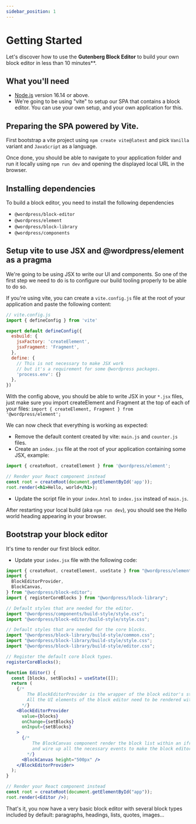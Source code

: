 ```yaml
---
sidebar_position: 1
---
```


# Getting Started

Let's discover how to use the **Gutenberg Block Editor** to build your own block editor in less than 10 minutes**.


## What you'll need

- [Node.js](https://nodejs.org/en/download/) version 16.14 or above.
- We're going to be using "vite" to setup our SPA that contains a block editor. You can use your own setup, and your own application for this.

## Preparing the SPA powered by Vite.

First bootstrap a vite project using `npm create vite@latest` and pick `Vanilla` variant and `JavaScript` as a language.

Once done, you should be able to navigate to your application folder and run it locally using `npm run dev` and opening the displayed local URL in the browser.

## Installing dependencies

To build a block editor, you need to install the following dependencies

 - `@wordpress/block-editor`
 - `@wordpress/element`
 - `@wordpress/block-library`
 - `@wordpress/components`

## Setup vite to use JSX and @wordpress/element as a pragma

We're going to be using JSX to write our UI and components. So one of the first step we need to do is to configure our build tooling properly to be able to do so.

If you're using vite, you can create a `vite.config.js` file at the root of your application and paste the following content:

```js
// vite.config.js
import { defineConfig } from 'vite'

export default defineConfig({
  esbuild: {
    jsxFactory: 'createElement',
    jsxFragment: 'Fragment',
  },
  define: {
    // This is not necessary to make JSX work 
    // but it's a requirement for some @wordpress packages.
    'process.env': {}
  },
})
```

With the config above, you should be able to write JSX in your `*.jsx` files, just make sure you import createElement and Fragment at the top of each of your files: `import { createElement, Fragment } from '@wordpress/element';`

We can now check that everything is working as expected:

 - Remove the default content created by vite: `main.js` and `counter.js` files.
 - Create an `index.jsx` file at the root of your application containing some JSX, example:
```jsx
import { createRoot, createElement } from '@wordpress/element';

// Render your React component instead
const root = createRoot(document.getElementById('app'));
root.render(<h1>Hello, world</h1>);
```
 - Update the script file in your `index.html` to `index.jsx` instead of `main.js`.

After restarting your local build (aka `npm run dev`), you should see the Hello world heading appearing in your browser.

## Bootstrap your block editor

It's time to render our first block editor.

 - Update your `index.jsx` file with the following code:
```jsx
import { createRoot, createElement, useState } from "@wordpress/element";
import {
  BlockEditorProvider,
  BlockCanvas,
} from "@wordpress/block-editor";
import { registerCoreBlocks } from "@wordpress/block-library";

// Default styles that are needed for the editor.
import "@wordpress/components/build-style/style.css";
import "@wordpress/block-editor/build-style/style.css";

// Default styles that are needed for the core blocks.
import "@wordpress/block-library/build-style/common.css";
import "@wordpress/block-library/build-style/style.css";
import "@wordpress/block-library/build-style/editor.css";

// Register the default core block types.
registerCoreBlocks();

function Editor() {
  const [blocks, setBlocks] = useState([]);
  return (
    {/* 
        The BlockEditorProvider is the wrapper of the block editor's state.
        All the UI elements of the block editor need to be rendered within this provider.
      */}
    <BlockEditorProvider
      value={blocks}
      onChange={setBlocks}
      onInput={setBlocks}
    >
      {/*
          The BlockCanvas component render the block list within an iframe
          and wire up all the necessary events to make the block editor work.
        */}
      <BlockCanvas height="500px" />
    </BlockEditorProvider>
  );
}

// Render your React component instead
const root = createRoot(document.getElementById("app"));
root.render(<Editor />);
```

That's it, you now have a very basic block editor with several block types included by default: paragraphs, headings, lists, quotes, images...